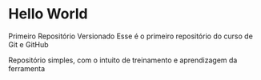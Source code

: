 # Hello World
 Primeiro Repositório Versionado
 Esse é o primeiro repositório do curso de Git e GitHub

Repositório simples, com o intuito de treinamento e aprendizagem da ferramenta
